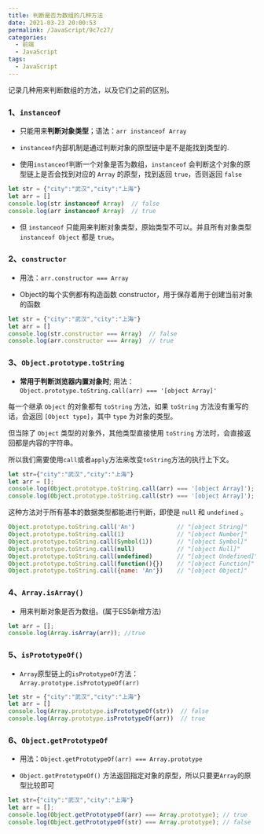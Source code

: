 ```yaml
---
title: 判断是否为数组的几种方法
date: 2021-03-23 20:00:53
permalink: /JavaScript/9c7c27/
categories:
  - 前端
  - JavaScript
tags:
  - JavaScript
---
```


记录几种用来判断数组的方法，以及它们之前的区别。

<!-- more -->

### 1、`instanceof`

- 只能用来**判断对象类型**；语法：`arr instanceof Array`
  
- `instanceof`内部机制是通过判断对象的原型链中是不是能找到类型的.
  
- 使用`instanceof`判断一个对象是否为数组，`instanceof` 会判断这个对象的原型链上是否会找到对应的 `Array` 的原型，找到返回 `true`，否则返回 `false`
  
```javascript
let str = {"city":"武汉","city":"上海"}
let arr = []
console.log(str instanceof Array)  // false
console.log(arr instanceof Array)  // true
```
- 但 `instanceof` 只能用来判断对象类型，原始类型不可以。并且所有对象类型 `instanceof Object` 都是 `true`。

### 2、`constructor`

- 用法：`arr.constructor === Array`
  
- Object的每个实例都有构造函数 constructor，用于保存着用于创建当前对象的函数
  
```javascript
let str = {"city":"武汉","city":"上海"}
let arr = []
console.log(str.constructor === Array)  // false
console.log(arr.constructor === Array)  // true
```

### 3、`Object.prototype.toString`

- **常用于判断浏览器内置对象时**; 用法：`Object.prototype.toString.call(arr) === '[object Array]'`

每一个继承 `Object` 的对象都有 `toString` 方法，如果 `toString` 方法没有重写的话，会返回 `[Object type]`，其中 `type` 为对象的类型。

但当除了 `Object` 类型的对象外，其他类型直接使用 `toString` 方法时，会直接返回都是内容的字符串。

所以我们需要使用`call`或者`apply`方法来改变`toString`方法的执行上下文。

```javascript
let str={"city":"武汉","city":"上海"}
let arr = [];
console.log(Object.prototype.toString.call(arr) === '[object Array]'); // true
console.log(Object.prototype.toString.call(str) === '[object Array]');  //false
```

这种方法对于所有基本的数据类型都能进行判断，即使是 `null` 和 `undefined` 。

```javascript
Object.prototype.toString.call('An')            // "[object String]"
Object.prototype.toString.call(1)               // "[object Number]"
Object.prototype.toString.call(Symbol(1))       // "[object Symbol]"
Object.prototype.toString.call(null)            // "[object Null]"
Object.prototype.toString.call(undefined)       // "[object Undefined]"
Object.prototype.toString.call(function(){})    // "[object Function]"
Object.prototype.toString.call({name: 'An'})    // "[object Object]"
```

### 4、`Array.isArray()`

- 用来判断对象是否为数组。(属于ES5新增方法)
  
```javascript
let arr = [];
console.log(Array.isArray(arr)); //true
```

### 5、`isPrototypeOf()`

- `Array`原型链上的`isPrototypeOf`方法：`Array.prototype.isPrototypeOf(arr)`
  
```javascript
let str = {"city":"武汉","city":"上海"}
let arr = []
console.log(Array.prototype.isPrototypeOf(str))  // false
console.log(Array.prototype.isPrototypeOf(arr))  // true
```

### 6、`Object.getPrototypeOf`

- 用法：`Object.getPrototypeOf(arr) === Array.prototype`
  
- `Object.getPrototypeOf()` 方法返回指定对象的原型，所以只要更`Array`的原型比较即可

```javascript
let str={"city":"武汉","city":"上海"}
let arr = [];
console.log(Object.getPrototypeOf(arr) === Array.prototype); // true
console.log(Object.getPrototypeOf(str) === Array.prototype); // false
```
